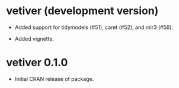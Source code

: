 # vetiver (development version)

* Added support for tidymodels (#51), caret (#52), and mlr3 (#56).

* Added vignette.

# vetiver 0.1.0

* Initial CRAN release of package.
